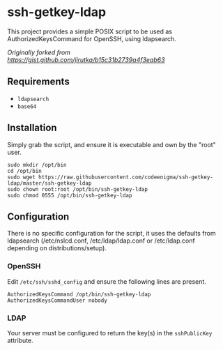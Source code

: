 # ssh-getkey-ldap
This project provides a simple POSIX script to be used as AuthorizedKeysCommand for OpenSSH, 
using ldapsearch.

*Originally forked from https://gist.github.com/jirutka/b15c31b2739a4f3eab63*

## Requirements
- `ldapsearch`
- `base64`

## Installation
Simply grab the script, and ensure it is executable and own by the "root" user.
```
sudo mkdir /opt/bin
cd /opt/bin
sudo wget https://raw.githubusercontent.com/codeenigma/ssh-getkey-ldap/master/ssh-getkey-ldap
sudo chown root:root /opt/bin/ssh-getkey-ldap
sudo chmod 0555 /opt/bin/ssh-getkey-ldap
```

## Configuration
There is no specific configuration for the script, it uses the defaults from ldapsearch (/etc/nslcd.conf, /etc/ldap/ldap.conf or /etc/ldap.conf depending on distributions/setup).
### OpenSSH
Edit `/etc/ssh/sshd_config` and ensure the following lines are present.
```
AuthorizedKeysCommand /opt/bin/ssh-getkey-ldap
AuthorizedKeysCommandUser nobody
```
### LDAP
Your server must be configured to return the key(s) in the `sshPublicKey` attribute.
